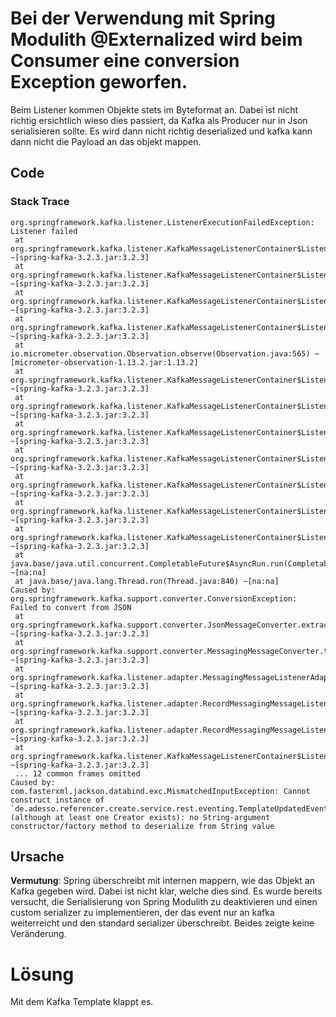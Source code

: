 # Bei der Verwendung mit Spring Modulith @Externalized wird beim Consumer eine conversion Exception geworfen. 

Beim Listener kommen Objekte stets im Byteformat an. Dabei ist nicht richtig ersichtlich wieso dies passiert, da Kafka als 
Producer nur in Json serialisieren sollte. Es wird dann nicht richtig deserialized und kafka kann dann nicht die Payload an das objekt mappen. 


## Code
### Stack Trace

```javastacktrace
org.springframework.kafka.listener.ListenerExecutionFailedException: Listener failed
 at org.springframework.kafka.listener.KafkaMessageListenerContainer$ListenerConsumer.decorateException(KafkaMessageListenerContainer.java:2873) ~[spring-kafka-3.2.3.jar:3.2.3]
 at org.springframework.kafka.listener.KafkaMessageListenerContainer$ListenerConsumer.doInvokeOnMessage(KafkaMessageListenerContainer.java:2814) ~[spring-kafka-3.2.3.jar:3.2.3]
 at org.springframework.kafka.listener.KafkaMessageListenerContainer$ListenerConsumer.invokeOnMessage(KafkaMessageListenerContainer.java:2778) ~[spring-kafka-3.2.3.jar:3.2.3]
 at org.springframework.kafka.listener.KafkaMessageListenerContainer$ListenerConsumer.lambda$doInvokeRecordListener$53(KafkaMessageListenerContainer.java:2701) ~[spring-kafka-3.2.3.jar:3.2.3]
 at io.micrometer.observation.Observation.observe(Observation.java:565) ~[micrometer-observation-1.13.2.jar:1.13.2]
 at org.springframework.kafka.listener.KafkaMessageListenerContainer$ListenerConsumer.doInvokeRecordListener(KafkaMessageListenerContainer.java:2699) ~[spring-kafka-3.2.3.jar:3.2.3]
 at org.springframework.kafka.listener.KafkaMessageListenerContainer$ListenerConsumer.doInvokeWithRecords(KafkaMessageListenerContainer.java:2541) ~[spring-kafka-3.2.3.jar:3.2.3]
 at org.springframework.kafka.listener.KafkaMessageListenerContainer$ListenerConsumer.invokeRecordListener(KafkaMessageListenerContainer.java:2430) ~[spring-kafka-3.2.3.jar:3.2.3]
 at org.springframework.kafka.listener.KafkaMessageListenerContainer$ListenerConsumer.invokeListener(KafkaMessageListenerContainer.java:2085) ~[spring-kafka-3.2.3.jar:3.2.3]
 at org.springframework.kafka.listener.KafkaMessageListenerContainer$ListenerConsumer.invokeIfHaveRecords(KafkaMessageListenerContainer.java:1461) ~[spring-kafka-3.2.3.jar:3.2.3]
 at org.springframework.kafka.listener.KafkaMessageListenerContainer$ListenerConsumer.pollAndInvoke(KafkaMessageListenerContainer.java:1426) ~[spring-kafka-3.2.3.jar:3.2.3]
 at org.springframework.kafka.listener.KafkaMessageListenerContainer$ListenerConsumer.run(KafkaMessageListenerContainer.java:1296) ~[spring-kafka-3.2.3.jar:3.2.3]
 at java.base/java.util.concurrent.CompletableFuture$AsyncRun.run(CompletableFuture.java:1804) ~[na:na]
 at java.base/java.lang.Thread.run(Thread.java:840) ~[na:na]
Caused by: org.springframework.kafka.support.converter.ConversionException: Failed to convert from JSON
 at org.springframework.kafka.support.converter.JsonMessageConverter.extractAndConvertValue(JsonMessageConverter.java:124) ~[spring-kafka-3.2.3.jar:3.2.3]
 at org.springframework.kafka.support.converter.MessagingMessageConverter.toMessage(MessagingMessageConverter.java:192) ~[spring-kafka-3.2.3.jar:3.2.3]
 at org.springframework.kafka.listener.adapter.MessagingMessageListenerAdapter.toMessagingMessage(MessagingMessageListenerAdapter.java:377) ~[spring-kafka-3.2.3.jar:3.2.3]
 at org.springframework.kafka.listener.adapter.RecordMessagingMessageListenerAdapter.onMessage(RecordMessagingMessageListenerAdapter.java:77) ~[spring-kafka-3.2.3.jar:3.2.3]
 at org.springframework.kafka.listener.adapter.RecordMessagingMessageListenerAdapter.onMessage(RecordMessagingMessageListenerAdapter.java:50) ~[spring-kafka-3.2.3.jar:3.2.3]
 at org.springframework.kafka.listener.KafkaMessageListenerContainer$ListenerConsumer.doInvokeOnMessage(KafkaMessageListenerContainer.java:2800) ~[spring-kafka-3.2.3.jar:3.2.3]
 ... 12 common frames omitted
Caused by: com.fasterxml.jackson.databind.exc.MismatchedInputException: Cannot construct instance of `de.adesso.referencer.create.service.rest.eventing.TemplateUpdatedEventLegacy` (although at least one Creator exists): no String-argument constructor/factory method to deserialize from String value 
```
## Ursache

**Vermutung**: Spring überschreibt mit internen mappern, wie das Objekt an Kafka gegeben wird. Dabei ist nicht klar, welche dies sind. Es wurde bereits versucht, die Serialisierung von Spring Modulith zu deaktivieren und einen custom serializer zu implementieren, der das event nur an kafka weiterreicht und den standard serializer überschreibt. Beides zeigte keine Veränderung.

# Lösung

Mit dem Kafka Template klappt es. 